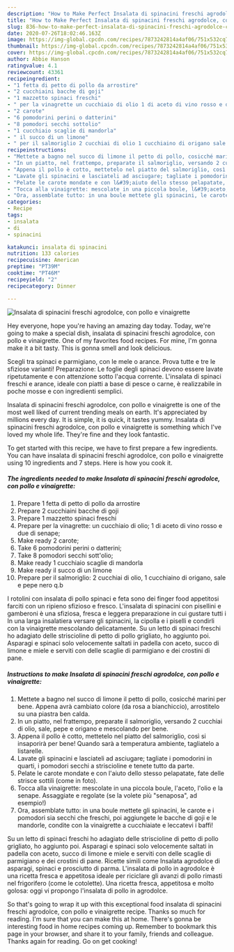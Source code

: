 ```yaml
---
description: "How to Make Perfect Insalata di spinacini freschi agrodolce, con pollo e vinaigrette"
title: "How to Make Perfect Insalata di spinacini freschi agrodolce, con pollo e vinaigrette"
slug: 836-how-to-make-perfect-insalata-di-spinacini-freschi-agrodolce-con-pollo-e-vinaigrette
date: 2020-07-26T18:02:46.163Z
image: https://img-global.cpcdn.com/recipes/7873242814a4af06/751x532cq70/insalata-di-spinacini-freschi-agrodolce-con-pollo-e-vinaigrette-recipe-main-photo.jpg
thumbnail: https://img-global.cpcdn.com/recipes/7873242814a4af06/751x532cq70/insalata-di-spinacini-freschi-agrodolce-con-pollo-e-vinaigrette-recipe-main-photo.jpg
cover: https://img-global.cpcdn.com/recipes/7873242814a4af06/751x532cq70/insalata-di-spinacini-freschi-agrodolce-con-pollo-e-vinaigrette-recipe-main-photo.jpg
author: Abbie Hanson
ratingvalue: 4.1
reviewcount: 43361
recipeingredient:
- "1 fetta di petto di pollo da arrostire"
- "2 cucchiaini bacche di goji"
- "1 mazzetto spinaci freschi"
- " per la vinagrette un cucchiaio di olio 1 di aceto di vino rosso e due di senape"
- "2 carote"
- "6 pomodorini perini o datterini"
- "8 pomodori secchi sottolio"
- "1 cucchiaio scaglie di mandorla"
- " il succo di un limone"
- " per il salmoriglio 2 cucchiai di olio 1 cucchiaino di origano sale e pepe nero qb"
recipeinstructions:
- "Mettete a bagno nel succo di limone il petto di pollo, cosicché marini per bene. Appena avrà cambiato colore (da rosa a bianchiccio), arrostitelo su una piastra ben calda."
- "In un piatto, nel frattempo, preparate il salmoriglio, versando 2 cucchiai di olio, sale, pepe e origano e mescolando per bene."
- "Appena il pollo è cotto, mettetelo nel piatto del salmoriglio, così si insaporirà per bene! Quando sarà a temperatura ambiente, tagliatelo a listarelle."
- "Lavate gli spinacini e lasciateli ad asciugare; tagliate i pomodorini in quarti, i pomodori secchi a striscioline e tenete tutto da parte."
- "Pelate le carote mondate e con l&#39;aiuto dello stesso pelapatate, fate delle strisce sottili (come in foto)."
- "Tocca alla vinaigrette: mescolate in una piccola boule, l&#39;aceto, l&#39;olio e la senape. Assaggiate e regolate (se la volete più &#34;senaposa&#34;, ad esempio!)"
- "Ora, assemblate tutto: in una boule mettete gli spinacini, le carote e i pomodori sia secchi che freschi, poi aggiungete le bacche di goji e le mandorle, condite con la vinaigrette a cucchiaiate e leccatevi i baffi!"
categories:
- Recipe
tags:
- insalata
- di
- spinacini

katakunci: insalata di spinacini 
nutrition: 133 calories
recipecuisine: American
preptime: "PT39M"
cooktime: "PT46M"
recipeyield: "2"
recipecategory: Dinner

---
```



![Insalata di spinacini freschi agrodolce, con pollo e vinaigrette](https://img-global.cpcdn.com/recipes/7873242814a4af06/751x532cq70/insalata-di-spinacini-freschi-agrodolce-con-pollo-e-vinaigrette-recipe-main-photo.jpg)

Hey everyone, hope you're having an amazing day today. Today, we're going to make a special dish, insalata di spinacini freschi agrodolce, con pollo e vinaigrette. One of my favorites food recipes. For mine, I'm gonna make it a bit tasty. This is gonna smell and look delicious.

Scegli tra spinaci e parmigiano, con le mele o arance. Prova tutte e tre le sfiziose varianti! Preparazione: Le foglie degli spinaci devono essere lavate ripetutamente e con attenzione sotto l&#39;acqua corrente. L&#39;insalata di spinaci freschi e arance, ideale con piatti a base di pesce o carne, è realizzabile in poche mosse e con ingredienti semplici.

Insalata di spinacini freschi agrodolce, con pollo e vinaigrette is one of the most well liked of current trending meals on earth. It's appreciated by millions every day. It is simple, it is quick, it tastes yummy. Insalata di spinacini freschi agrodolce, con pollo e vinaigrette is something which I've loved my whole life. They're fine and they look fantastic.


To get started with this recipe, we have to first prepare a few ingredients. You can have insalata di spinacini freschi agrodolce, con pollo e vinaigrette using 10 ingredients and 7 steps. Here is how you cook it.

<!--inarticleads1-->

##### The ingredients needed to make Insalata di spinacini freschi agrodolce, con pollo e vinaigrette:

1. Prepare 1 fetta di petto di pollo da arrostire
1. Prepare 2 cucchiaini bacche di goji
1. Prepare 1 mazzetto spinaci freschi
1. Prepare  per la vinagrette: un cucchiaio di olio; 1 di aceto di vino rosso e due di senape;
1. Make ready 2 carote;
1. Take 6 pomodorini perini o datterini;
1. Take 8 pomodori secchi sott&#39;olio;
1. Make ready 1 cucchiaio scaglie di mandorla
1. Make ready  il succo di un limone
1. Prepare  per il salmoriglio: 2 cucchiai di olio, 1 cucchiaino di origano, sale e pepe nero q.b


I rotolini con insalata di pollo spinaci e feta sono dei finger food appetitosi farciti con un ripieno sfizioso e fresco. L&#39;insalata di spinacini con pisellini e gamberoni è una sfiziosa, fresca e leggera preparazione in cui gustare tutti i In una larga insalatiera versare gli spinacini, la cipolla e i piselli e condirli con la vinaigrette mescolando delicatamente. Su un letto di spinaci freschi ho adagiato delle striscioline di petto di pollo grigliato, ho aggiunto poi. Asparagi e spinaci solo velocemente saltati in padella con aceto, succo di limone e miele e serviti con delle scaglie di parmigiano e dei crostini di pane. 

<!--inarticleads2-->

##### Instructions to make Insalata di spinacini freschi agrodolce, con pollo e vinaigrette:

1. Mettete a bagno nel succo di limone il petto di pollo, cosicché marini per bene. Appena avrà cambiato colore (da rosa a bianchiccio), arrostitelo su una piastra ben calda.
1. In un piatto, nel frattempo, preparate il salmoriglio, versando 2 cucchiai di olio, sale, pepe e origano e mescolando per bene.
1. Appena il pollo è cotto, mettetelo nel piatto del salmoriglio, così si insaporirà per bene! Quando sarà a temperatura ambiente, tagliatelo a listarelle.
1. Lavate gli spinacini e lasciateli ad asciugare; tagliate i pomodorini in quarti, i pomodori secchi a striscioline e tenete tutto da parte.
1. Pelate le carote mondate e con l&#39;aiuto dello stesso pelapatate, fate delle strisce sottili (come in foto).
1. Tocca alla vinaigrette: mescolate in una piccola boule, l&#39;aceto, l&#39;olio e la senape. Assaggiate e regolate (se la volete più &#34;senaposa&#34;, ad esempio!)
1. Ora, assemblate tutto: in una boule mettete gli spinacini, le carote e i pomodori sia secchi che freschi, poi aggiungete le bacche di goji e le mandorle, condite con la vinaigrette a cucchiaiate e leccatevi i baffi!


Su un letto di spinaci freschi ho adagiato delle striscioline di petto di pollo grigliato, ho aggiunto poi. Asparagi e spinaci solo velocemente saltati in padella con aceto, succo di limone e miele e serviti con delle scaglie di parmigiano e dei crostini di pane. Ricette simili come Insalata agrodolce di asparagi, spinaci e prosciutto di parma. L&#39;insalata di pollo in agrodolce è una ricetta fresca e appetitosa ideale per riciclare gli avanzi di pollo rimasti nel frigorifero (come le cotolette). Una ricetta fresca, appetitosa e molto golosa: oggi vi propongo l&#39;insalata di pollo in agrodolce. 

So that's going to wrap it up with this exceptional food insalata di spinacini freschi agrodolce, con pollo e vinaigrette recipe. Thanks so much for reading. I'm sure that you can make this at home. There's gonna be interesting food in home recipes coming up. Remember to bookmark this page in your browser, and share it to your family, friends and colleague. Thanks again for reading. Go on get cooking!
